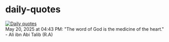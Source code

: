 # daily-quotes
[![Daily quotes](https://github.com/ceepu8/daily-quotes/actions/workflows/daily-quote.yml/badge.svg)](https://github.com/ceepu8/daily-quotes/actions/workflows/daily-quote.yml)<br/>
May 20, 2025 at 04:43 PM: "The word of God is the medicine of the heart." - Ali ibn Abi Talib (R.A)
